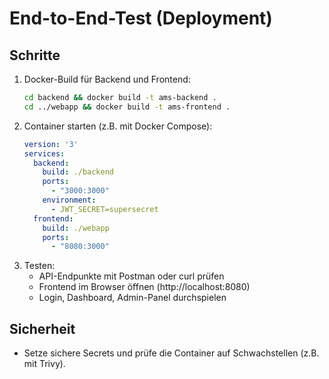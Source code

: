 # End-to-End-Test (Deployment)

## Schritte
1. Docker-Build für Backend und Frontend:
   ```bash
   cd backend && docker build -t ams-backend .
   cd ../webapp && docker build -t ams-frontend .
   ```
2. Container starten (z.B. mit Docker Compose):
   ```yaml
   version: '3'
   services:
     backend:
       build: ./backend
       ports:
         - "3000:3000"
       environment:
         - JWT_SECRET=supersecret
     frontend:
       build: ./webapp
       ports:
         - "8080:3000"
   ```
3. Testen:
   - API-Endpunkte mit Postman oder curl prüfen
   - Frontend im Browser öffnen (http://localhost:8080)
   - Login, Dashboard, Admin-Panel durchspielen

## Sicherheit
- Setze sichere Secrets und prüfe die Container auf Schwachstellen (z.B. mit Trivy).
